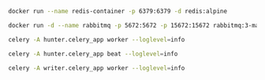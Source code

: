 ```bash
docker run --name redis-container -p 6379:6379 -d redis:alpine
```
```bash
docker run -d --name rabbitmq -p 5672:5672 -p 15672:15672 rabbitmq:3-management
```
```bash
celery -A hunter.celery_app worker --loglevel=info
```
```bash
celery -A hunter.celery_app beat --loglevel=info
```
```bash
celery -A writer.celery_app worker --loglevel=info
```